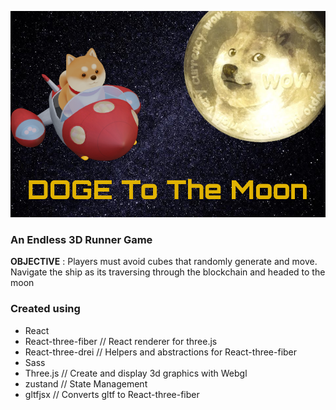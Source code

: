 




![DogeBackground](/src/Assets/Texture/dogeBackgroundRevised.png)

<h3> An Endless 3D Runner Game</h2>



**OBJECTIVE** : Players must avoid cubes that randomly generate and move. Navigate the ship as its traversing through the blockchain and headed to the moon


<h3>Created using </h3>

* React
* React-three-fiber // React renderer for three.js
* React-three-drei // Helpers and abstractions for React-three-fiber
* Sass 
* Three.js // Create and display 3d graphics with Webgl
* zustand // State Management
* gltfjsx // Converts gltf to React-three-fiber

